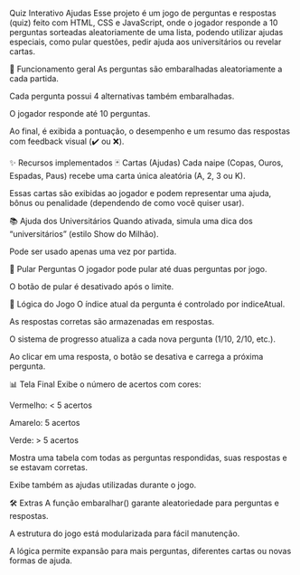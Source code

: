 Quiz Interativo Ajudas
Esse projeto é um jogo de perguntas e respostas (quiz) feito com HTML, CSS e JavaScript, onde o jogador responde a 10 perguntas sorteadas aleatoriamente de uma lista, podendo utilizar ajudas especiais, como pular questões, pedir ajuda aos universitários ou revelar cartas.

🧠 Funcionamento geral
As perguntas são embaralhadas aleatoriamente a cada partida.

Cada pergunta possui 4 alternativas também embaralhadas.

O jogador responde até 10 perguntas.

Ao final, é exibida a pontuação, o desempenho e um resumo das respostas com feedback visual (✔️ ou ❌).

✨ Recursos implementados
🃏 Cartas (Ajudas)
Cada naipe (Copas, Ouros, Espadas, Paus) recebe uma carta única aleatória (A, 2, 3 ou K).

Essas cartas são exibidas ao jogador e podem representar uma ajuda, bônus ou penalidade (dependendo de como você quiser usar).

📚 Ajuda dos Universitários
Quando ativada, simula uma dica dos “universitários” (estilo Show do Milhão).

Pode ser usado apenas uma vez por partida.

🔄 Pular Perguntas
O jogador pode pular até duas perguntas por jogo.

O botão de pular é desativado após o limite.

🔄 Lógica do Jogo
O índice atual da pergunta é controlado por indiceAtual.

As respostas corretas são armazenadas em respostas.

O sistema de progresso atualiza a cada nova pergunta (1/10, 2/10, etc.).

Ao clicar em uma resposta, o botão se desativa e carrega a próxima pergunta.

📊 Tela Final
Exibe o número de acertos com cores:

Vermelho: < 5 acertos

Amarelo: 5 acertos

Verde: > 5 acertos

Mostra uma tabela com todas as perguntas respondidas, suas respostas e se estavam corretas.

Exibe também as ajudas utilizadas durante o jogo.

🛠 Extras
A função embaralhar() garante aleatoriedade para perguntas e respostas.

A estrutura do jogo está modularizada para fácil manutenção.

A lógica permite expansão para mais perguntas, diferentes cartas ou novas formas de ajuda.
